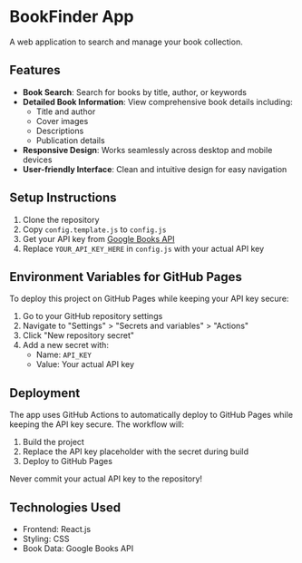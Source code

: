# BookFinder App

A web application to search and manage your book collection.

## Features

- **Book Search**: Search for books by title, author, or keywords
- **Detailed Book Information**: View comprehensive book details including:
  - Title and author
  - Cover images
  - Descriptions
  - Publication details
- **Responsive Design**: Works seamlessly across desktop and mobile devices
- **User-friendly Interface**: Clean and intuitive design for easy navigation

## Setup Instructions

1. Clone the repository
2. Copy `config.template.js` to `config.js`
3. Get your API key from [Google Books API](https://developers.google.com/books/docs/v1/using)
4. Replace `YOUR_API_KEY_HERE` in `config.js` with your actual API key

## Environment Variables for GitHub Pages

To deploy this project on GitHub Pages while keeping your API key secure:

1. Go to your GitHub repository settings
2. Navigate to "Settings" > "Secrets and variables" > "Actions"
3. Click "New repository secret"
4. Add a new secret with:
   - Name: `API_KEY`
   - Value: Your actual API key

## Deployment

The app uses GitHub Actions to automatically deploy to GitHub Pages while keeping the API key secure. The workflow will:
1. Build the project
2. Replace the API key placeholder with the secret during build
3. Deploy to GitHub Pages

Never commit your actual API key to the repository!

## Technologies Used

- Frontend: React.js
- Styling: CSS
- Book Data: Google Books API
